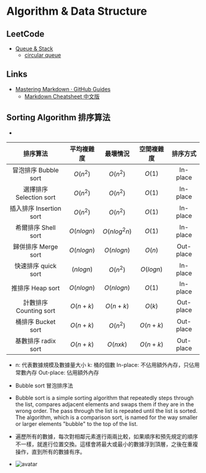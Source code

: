 # Algorithm & Data Structure

## LeetCode

* [Queue & Stack](https://leetcode.com/explore/learn/card/queue-stack/)
  * [circular queue](LeetCode/QueueStack/circularQueue.cpp)

## Links

* [Mastering Markdown · GitHub Guides](https://guides.github.com/features/mastering-markdown/)
  * [Markdown Cheatsheet 中文版](https://gist.github.com/billy3321/1001749662c370887c63bb30f26c9e6e)

## Sorting Algorithm 排序算法
* 
|  排序算法               | 平均複雜度  | 最壞情況     | 空間複雜度 | 排序方式   |
| :--------------------: | :--------: | :----------: | :-------: | :-------: |
| 冒泡排序 Bubble sort    | $O(n^2)$   | $O(n^2)$     | $O(1)$    | In-place  |
| 選擇排序 Selection sort | $O(n^2)$   | $O(n^2)$     | $O(1)$    | In-place  |
| 插入排序 Insertion sort | $O(n^2)$   | $O(n^2)$     | $O(1)$    | In-place  |
| 希爾排序 Shell sort     | $O(nlogn)$ | $O(nlog^2n)$ | $O(1)$    | In-place  |
| 歸併排序 Merge sort     | $O(nlogn)$ | $O(nlogn)$   | $O(n)$    | Out-place |
| 快速排序 quick sort     | $(nlogn)$  | $O(n^2)$     | $O(logn)$ | In-place  |
| 推排序 Heap sort        | $O(nlogn)$ | $O(nlogn)$   | $O(1)$    | In-place  |
| 計數排序 Counting sort  | $O(n+k)$   | $O(n+k)$     | $O(k)$    | Out-place |
| 桶排序 Bucket sort      | $O(n+k)$   | $O(n^2)$     | $O(n+k)$  | Out-place |
| 基數排序 radix sort     | $O(n+k)$   | $O(nxk)$     | $O(n+k)$  | Out-place |
 
 * n: 代表數據規模及數據量大小
   k: 桶的個數
   In-place: 不佔用額外內存，只佔用常數內存
   Out-place: 佔用額外內存

  * Bubble sort 冒泡排序法
   * Bubble sort is a simple sorting algorithm that repeatedly steps through the list, compares adjacent elements and swaps them if they are in the wrong order. The pass through the list is repeated until the list is sorted. The algorithm, which is a comparison sort, is named for the way smaller or larger elements "bubble"     to the top of the list. 
   * 遍歷所有的數據，每次對相鄰元素進行兩兩比較，如果順序和預先規定的順序不一樣，就進行位置交換。這樣會將最大或最小的數據浮到頂層，之後在重複操作，直到所有的數據有序。
   * ![avatar](https://pic3.zhimg.com/v2-b7d216a5b292cf3a5412bbc7fbb56a9e_b.webp)